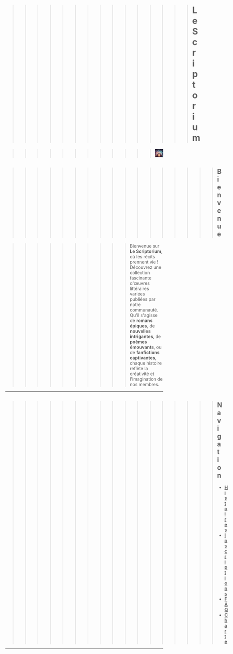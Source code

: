
>>>>>>>>>>>>>>> # Le Scriptorium

>>>>>>>>>>>> ![Texte alternatif](assets/files/image2.jpg)


>>>>>>>>>>>>>>>>> ## Bienvenue

>>>>>>>>>> Bienvenue sur **Le Scriptorium**, où les récits prennent vie ! Découvrez une collection fascinante d'œuvres littéraires variées publiées par notre communauté. Qu'il s'agisse de **romans épiques**, de **nouvelles intrigantes**, de **poèmes émouvants**, ou de **fanfictions captivantes**, chaque histoire reflète la créativité et l'imagination de nos membres.

---

>>>>>>>>>>>>>>>>> ## Navigation
>>>>>>>>>>>>>>>>> - [Histoires](histoires.md)
>>>>>>>>>>>>>>>>> - [Inscriptions](inscriptions.md)
>>>>>>>>>>>>>>>>> - [FAQ](faq.md)
>>>>>>>>>>>>>>>>> - [Charte](charte.md)

---
